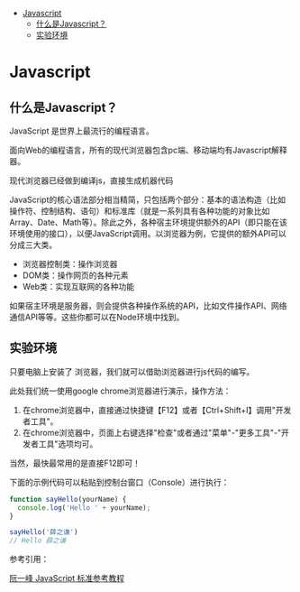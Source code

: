 <!-- TOC -->

- [Javascript](#javascript)
    - [什么是Javascript？](#什么是javascript)
    - [实验环境](#实验环境)

<!-- /TOC -->
<a id="markdown-javascript" name="javascript"></a>
# Javascript
<a id="markdown-什么是javascript" name="什么是javascript"></a>
## 什么是Javascript？
JavaScript 是世界上最流行的编程语言。

面向Web的编程语言，所有的现代浏览器包含pc端、移动端均有Javascript解释器。

现代浏览器已经做到编译js，直接生成机器代码

JavaScript的核心语法部分相当精简，只包括两个部分：基本的语法构造（比如操作符、控制结构、语句）和标准库（就是一系列具有各种功能的对象比如Array、Date、Math等）。除此之外，各种宿主环境提供额外的API（即只能在该环境使用的接口），以便JavaScript调用。以浏览器为例，它提供的额外API可以分成三大类。

- 浏览器控制类：操作浏览器
- DOM类：操作网页的各种元素
- Web类：实现互联网的各种功能

如果宿主环境是服务器，则会提供各种操作系统的API，比如文件操作API、网络通信API等等。这些你都可以在Node环境中找到。

<a id="markdown-实验环境" name="实验环境"></a>
## 实验环境
只要电脑上安装了 浏览器，我们就可以借助浏览器进行js代码的编写。

此处我们统一使用google chrome浏览器进行演示，操作方法：

1. 在chrome浏览器中，直接通过快捷键【F12】或者【Ctrl+Shift+I】调用"开发者工具"。
2. 在chrome浏览器中，页面上右键选择"检查"或者通过"菜单"-"更多工具"-"开发者工具"选项均可。

当然，最快最常用的是直接F12即可！

下面的示例代码可以粘贴到控制台窗口（Console）进行执行：
``` js
function sayHello(yourName) {
  console.log('Hello ' + yourName);
}

sayHello('薛之谦')
// Hello 薛之谦
```

参考引用：

[阮一峰 JavaScript 标准参考教程](http://javascript.ruanyifeng.com/)